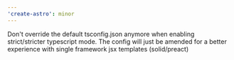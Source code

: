 ```yaml
---
'create-astro': minor
---
```


Don't override the default tsconfig.json anymore when enabling strict/stricter typescript mode. The config will just be amended for a better experience with single framework jsx templates (solid/preact)
